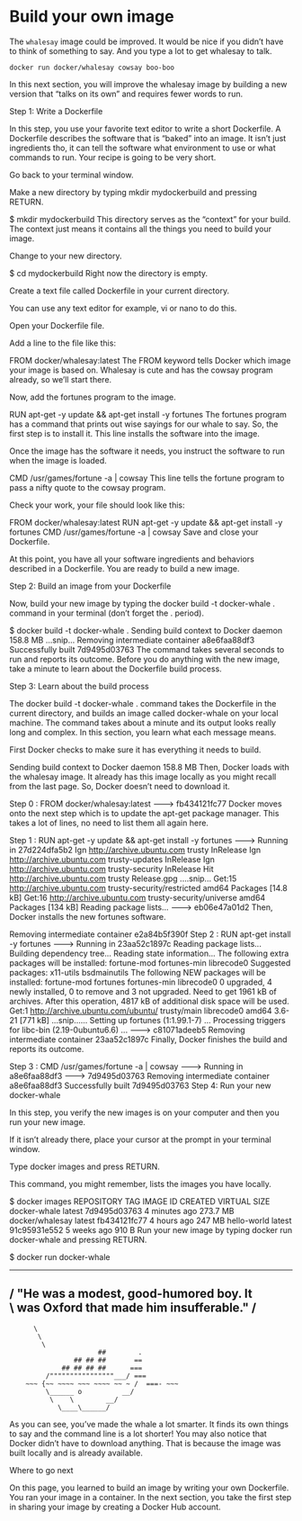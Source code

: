 # Build your own image

The `whalesay` image could be improved. It would be nice if you didn’t have to think of something to say. And you type a lot to get whalesay to talk.

```
docker run docker/whalesay cowsay boo-boo
```

In this next section, you will improve the whalesay image by building a new version that “talks on its own” and requires fewer words to run.

Step 1: Write a Dockerfile

In this step, you use your favorite text editor to write a short Dockerfile. A Dockerfile describes the software that is “baked” into an image. It isn’t just ingredients tho, it can tell the software what environment to use or what commands to run. Your recipe is going to be very short.

Go back to your terminal window.

Make a new directory by typing mkdir mydockerbuild and pressing RETURN.

$ mkdir mydockerbuild
This directory serves as the “context” for your build. The context just means it contains all the things you need to build your image.

Change to your new directory.

$ cd mydockerbuild
Right now the directory is empty.

Create a text file called Dockerfile in your current directory.

You can use any text editor for example, vi or nano to do this.

Open your Dockerfile file.

Add a line to the file like this:

FROM docker/whalesay:latest
The FROM keyword tells Docker which image your image is based on. Whalesay is cute and has the cowsay program already, so we’ll start there.

Now, add the fortunes program to the image.

RUN apt-get -y update && apt-get install -y fortunes
The fortunes program has a command that prints out wise sayings for our whale to say. So, the first step is to install it. This line installs the software into the image.

Once the image has the software it needs, you instruct the software to run when the image is loaded.

CMD /usr/games/fortune -a | cowsay
This line tells the fortune program to pass a nifty quote to the cowsay program.

Check your work, your file should look like this:

FROM docker/whalesay:latest
RUN apt-get -y update && apt-get install -y fortunes
CMD /usr/games/fortune -a | cowsay
Save and close your Dockerfile.

At this point, you have all your software ingredients and behaviors described in a Dockerfile. You are ready to build a new image.

Step 2: Build an image from your Dockerfile

Now, build your new image by typing the docker build -t docker-whale . command in your terminal (don’t forget the . period).

$ docker build -t docker-whale .
Sending build context to Docker daemon 158.8 MB
...snip...
Removing intermediate container a8e6faa88df3
Successfully built 7d9495d03763
The command takes several seconds to run and reports its outcome. Before you do anything with the new image, take a minute to learn about the Dockerfile build process.

Step 3: Learn about the build process

The docker build -t docker-whale . command takes the Dockerfile in the current directory, and builds an image called docker-whale on your local machine. The command takes about a minute and its output looks really long and complex. In this section, you learn what each message means.

First Docker checks to make sure it has everything it needs to build.

Sending build context to Docker daemon 158.8 MB
Then, Docker loads with the whalesay image. It already has this image locally as you might recall from the last page. So, Docker doesn’t need to download it.

Step 0 : FROM docker/whalesay:latest
 ---> fb434121fc77
Docker moves onto the next step which is to update the apt-get package manager. This takes a lot of lines, no need to list them all again here.

Step 1 : RUN apt-get -y update && apt-get install -y fortunes
 ---> Running in 27d224dfa5b2
Ign http://archive.ubuntu.com trusty InRelease
Ign http://archive.ubuntu.com trusty-updates InRelease
Ign http://archive.ubuntu.com trusty-security InRelease
Hit http://archive.ubuntu.com trusty Release.gpg
....snip...
Get:15 http://archive.ubuntu.com trusty-security/restricted amd64 Packages [14.8 kB]
Get:16 http://archive.ubuntu.com trusty-security/universe amd64 Packages [134 kB]
Reading package lists...
---> eb06e47a01d2
Then, Docker installs the new fortunes software.

Removing intermediate container e2a84b5f390f
Step 2 : RUN apt-get install -y fortunes
 ---> Running in 23aa52c1897c
Reading package lists...
Building dependency tree...
Reading state information...
The following extra packages will be installed:
  fortune-mod fortunes-min librecode0
Suggested packages:
  x11-utils bsdmainutils
The following NEW packages will be installed:
  fortune-mod fortunes fortunes-min librecode0
0 upgraded, 4 newly installed, 0 to remove and 3 not upgraded.
Need to get 1961 kB of archives.
After this operation, 4817 kB of additional disk space will be used.
Get:1 http://archive.ubuntu.com/ubuntu/ trusty/main librecode0 amd64 3.6-21 [771 kB]
...snip......
Setting up fortunes (1:1.99.1-7) ...
Processing triggers for libc-bin (2.19-0ubuntu6.6) ...
 ---> c81071adeeb5
Removing intermediate container 23aa52c1897c
Finally, Docker finishes the build and reports its outcome.

Step 3 : CMD /usr/games/fortune -a | cowsay
 ---> Running in a8e6faa88df3
 ---> 7d9495d03763
Removing intermediate container a8e6faa88df3
Successfully built 7d9495d03763
Step 4: Run your new docker-whale

In this step, you verify the new images is on your computer and then you run your new image.

If it isn’t already there, place your cursor at the prompt in your terminal window.

Type docker images and press RETURN.

This command, you might remember, lists the images you have locally.

$ docker images
REPOSITORY           TAG          IMAGE ID          CREATED             VIRTUAL SIZE
docker-whale         latest       7d9495d03763      4 minutes ago       273.7 MB
docker/whalesay      latest       fb434121fc77      4 hours ago         247 MB
hello-world          latest       91c95931e552      5 weeks ago         910 B
Run your new image by typing docker run docker-whale and pressing RETURN.

$ docker run docker-whale
 _________________________________________
/ "He was a modest, good-humored boy. It  \
\ was Oxford that made him insufferable." /
 -----------------------------------------
          \
           \
            \     
                          ##        .            
                    ## ## ##       ==            
                 ## ## ## ##      ===            
             /""""""""""""""""___/ ===        
        ~~~ {~~ ~~~~ ~~~ ~~~~ ~~ ~ /  ===- ~~~   
             \______ o          __/            
              \    \        __/             
                \____\______/   
As you can see, you’ve made the whale a lot smarter. It finds its own things to say and the command line is a lot shorter! You may also notice that Docker didn’t have to download anything. That is because the image was built locally and is already available.

Where to go next

On this page, you learned to build an image by writing your own Dockerfile. You ran your image in a container. In the next section, you take the first step in sharing your image by creating a Docker Hub account.
